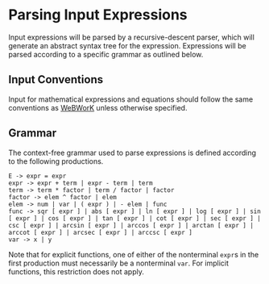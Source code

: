 # Parsing Input Expressions
Input expressions will be parsed by a recursive-descent parser, which will generate an abstract syntax tree for the expression. Expressions will be parsed according to a specific grammar as outlined below.

## Input Conventions
Input for mathematical expressions and equations should follow the same conventions as [WeBWorK](https://webwork.maa.org/wiki/Available_Functions#Syntax_for_entering_expressions "WeBWorK Documentation")
 unless otherwise specified.

## Grammar
The context-free grammar used to parse expressions is defined according to the following productions.
```
E -> expr = expr
expr -> expr + term | expr - term | term
term -> term * factor | term / factor | factor
factor -> elem ^ factor | elem
elem -> num | var | ( expr ) | - elem | func
func -> sqr [ expr ] | abs [ expr ] | ln [ expr ] | log [ expr ] | sin [ expr ] | cos [ expr ] | tan [ expr ] | cot [ expr ] | sec [ expr ] | csc [ expr ] | arcsin [ expr ] | arccos [ expr ] | arctan [ expr ] | arccot [ expr ] | arcsec [ expr ] | arccsc [ expr ]
var -> x | y
```
Note that for explicit functions, one of either of the nonterminal `expr`s in the first production must necessarily be a nonterminal `var`. For implicit functions, this restriction does not apply.

